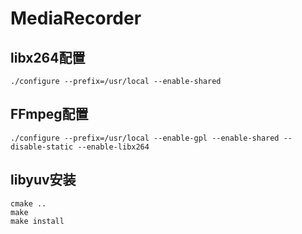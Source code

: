 # MediaRecorder

## libx264配置
```
./configure --prefix=/usr/local --enable-shared
```

## FFmpeg配置
```
./configure --prefix=/usr/local --enable-gpl --enable-shared --disable-static --enable-libx264
```

## libyuv安装
```
cmake ..
make
make install
```